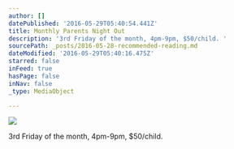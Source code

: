 ```yaml
---
author: []
datePublished: '2016-05-29T05:40:54.441Z'
title: Monthly Parents Night Out
description: '3rd Friday of the month, 4pm-9pm, $50/child. '
sourcePath: _posts/2016-05-28-recommended-reading.md
dateModified: '2016-05-29T05:40:16.475Z'
starred: false
inFeed: true
hasPage: false
inNav: false
_type: MediaObject

---
```

![](https://the-grid-user-content.s3-us-west-2.amazonaws.com/51ad92b9-fd9c-43eb-8d66-7bbade7d2518.jpg)

3rd Friday of the month, 4pm-9pm, $50/child.